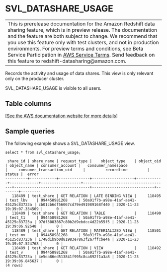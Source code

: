 # SVL\_DATASHARE\_USAGE<a name="r_SVL_DATASHARE_USAGE"></a>


|  | 
| --- |
| This is prerelease documentation for the Amazon Redshift data sharing feature, which is in preview release\. The documentation and the feature are both subject to change\. We recommend that you use this feature only with test clusters, and not in production environments\. For preview terms and conditions, see Beta Service Participation in [AWS Service Terms](https://aws.amazon.com/service-terms/)\. Send feedback on this feature to redshift\-datasharing@amazon\.com\.   | 

Records the activity and usage of data shares\. This view is only relevant only on the producer cluster\.

SVL\_DATASHARE\_USAGE is visible to all users\.

## Table columns<a name="r_SVL_DATASHARE_USAGE-table-rows"></a>

[\[See the AWS documentation website for more details\]](http://docs.aws.amazon.com/redshift/latest/dg/r_SVL_DATASHARE_USAGE.html)

## Sample queries<a name="r_SVL_DATASHARE_USAGE-sample-queries"></a>

The following example shows a SVL\_DATASHARE\_USAGE view\.

```
select * from svl_datashare_usage;
                
 share_id | share_name | request_type |    object_type    | object_oid | object_name | consumer_account |   consumer_namespace                 |     consumer_transaction_uid     |         recordtime         | status |  error
----------+------------+--------------+-------------------+------------+-------------+------------------+--------------------------------------+----------------------------------+----------------------------+--------+---------
   118489 | test_share | GET RELATION | LATE BINDING VIEW |     118495 | test_lbv    | 094458981268     | 50a91f7b-a98e-41af-ae41-45125c83723a | cb01cb6df56067cd79e491989168f440 | 2020-11-23 19:39:07.334509 |      0 |
   118489 | test_share | GET RELATION | TABLE             |     118490 | test_t1     | 094458981268     | 50a91f7b-a98e-41af-ae41-45125c83723a | 97df3003867c80b2d9ebdcc4d22b55f5 | 2020-11-23 19:39:06.92648  |      0 |
   118489 | test_share | GET RELATION | MATERIALIZED VIEW |     118501 | test_mv     | 094458981268     | 50a91f7b-a98e-41af-ae41-45125c83723a | 1748d1b9b0d81983e7863f2a7ffcbe4a | 2020-11-23 19:39:07.524768 |      0 |
   118489 | test_share | GET RELATION | VIEW              |     118492 | test_v      | 094458981268     | 50a91f7b-a98e-41af-ae41-45125c83723a | 4e5ea86ed513841f995c8ca892f1a3a8 | 2020-11-23 19:39:06.845637 |      0 |
(4 rows)
```